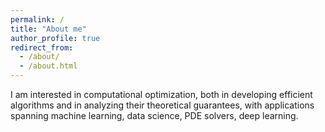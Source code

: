 ```yaml
---
permalink: /
title: "About me"
author_profile: true
redirect_from: 
  - /about/
  - /about.html
---
```

I am interested in computational optimization, both in developing efficient algorithms and in analyzing their theoretical guarantees, with applications spanning machine learning, data science, PDE solvers, deep learning. 



